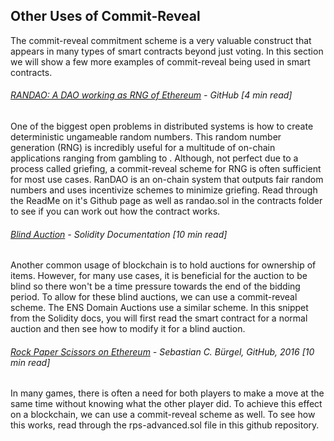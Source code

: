 ## Other Uses of Commit-Reveal

The commit-reveal commitment scheme is a very valuable construct that appears in many types of smart contracts beyond just voting.  In this section we will show a few more examples of commit-reveal being used in smart contracts.

###### [RANDAO: A DAO working as RNG of Ethereum](https://github.com/randao/randao) - GitHub \[4 min read\]

One of the biggest open problems in distributed systems is how to create deterministic ungameable random numbers.  This random number generation \(RNG\) is incredibly useful for a multitude of on-chain applications ranging from gambling to .  Although, not perfect due to a process called griefing, a commit-reveal scheme for RNG is often sufficient for most use cases.  RanDAO is an on-chain system that outputs fair random numbers and uses incentivize schemes to minimize griefing.  Read through the ReadMe on it's Github page as well as randao.sol in the contracts folder to see if you can work out how the contract works.

###### [Blind Auction](http://solidity.readthedocs.io/en/develop/solidity-by-example.html#blind-auction) - Solidity Documentation \[10 min read\]

Another common usage of blockchain is to hold auctions for ownership of items.  However, for many use cases, it is beneficial for the auction to be blind so there won't be a time pressure towards the end of the bidding period.  To allow for these blind auctions, we can use a commit-reveal scheme.  The ENS Domain Auctions use a similar scheme.  In this snippet from the Solidity docs, you will first read the smart contract for a normal auction and then see how to modify it for a blind auction.

###### [Rock Paper Scissors on Ethereum](https://github.com/SCBuergel/ethereum-rps) - Sebastian C. Bürgel, GitHub, 2016 \[10 min read\]

In many games, there is often a need for both players to make a move at the same time without knowing what the other player did.  To achieve this effect on a blockchain, we can use a commit-reveal scheme as well.  To see how this works, read through the rps-advanced.sol file in this github repository.


